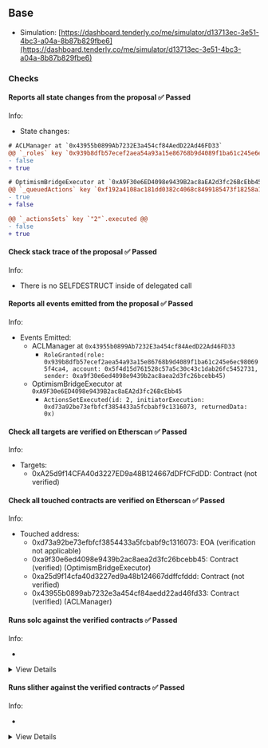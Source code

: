 ## Base

- Simulation: [https://dashboard.tenderly.co/me/simulator/d13713ec-3e51-4bc3-a04a-8b87b829fbe6](https://dashboard.tenderly.co/me/simulator/d13713ec-3e51-4bc3-a04a-8b87b829fbe6)

### Checks

#### Reports all state changes from the proposal ✅ Passed

Info:

- State changes:

```diff
# ACLManager at `0x43955b0899Ab7232E3a454cf84AedD22Ad46FD33`
@@ `_roles` key `0x939b8dfb57ecef2aea54a93a15e86768b9d4089f1ba61c245e6ec980695f4ca4`.members.0x5f4d15d761528c57a5c30c43c1dab26fc5452731 @@
- false
+ true

```

```diff
# OptimismBridgeExecutor at `0xA9F30e6ED4098e9439B2ac8aEA2d3fc26BcEbb45`
@@ `_queuedActions` key `0xf192a4108ac181dd0382c4068c8499185473f18258a17b99e4d33b3d7715f2e9` @@
- true
+ false

@@ `_actionsSets` key `"2"`.executed @@
- false
+ true

```

#### Check stack trace of the proposal ✅ Passed

Info:

- There is no SELFDESTRUCT inside of delegated call

#### Reports all events emitted from the proposal ✅ Passed

Info:

- Events Emitted:
  - ACLManager at `0x43955b0899Ab7232E3a454cf84AedD22Ad46FD33`
    - `RoleGranted(role: 0x939b8dfb57ecef2aea54a93a15e86768b9d4089f1ba61c245e6ec980695f4ca4, account: 0x5f4d15d761528c57a5c30c43c1dab26fc5452731, sender: 0xa9f30e6ed4098e9439b2ac8aea2d3fc26bcebb45)`
  - OptimismBridgeExecutor at `0xA9F30e6ED4098e9439B2ac8aEA2d3fc26BcEbb45`
    - `ActionsSetExecuted(id: 2, initiatorExecution: 0xd73a92be73efbfcf3854433a5fcbabf9c1316073, returnedData: 0x)`

#### Check all targets are verified on Etherscan ✅ Passed

Info:

- Targets:
  - 0xA25d9f14CFA40d3227ED9a48B124667dDFfCFdDD: Contract (not verified)

#### Check all touched contracts are verified on Etherscan ✅ Passed

Info:

- Touched address:
  - 0xd73a92be73efbfcf3854433a5fcbabf9c1316073: EOA (verification not applicable)
  - 0xa9f30e6ed4098e9439b2ac8aea2d3fc26bcebb45: Contract (verified) (OptimismBridgeExecutor)
  - 0xa25d9f14cfa40d3227ed9a48b124667ddffcfddd: Contract (not verified)
  - 0x43955b0899ab7232e3a454cf84aedd22ad46fd33: Contract (verified) (ACLManager)

#### Runs solc against the verified contracts ✅ Passed

Info:

-

<details>
<summary>View Details</summary>
<details>
<summary>View warnings for ACLManager at `0x43955b0899Ab7232E3a454cf84AedD22Ad46FD33`</summary>

```
INFO:CryticCompile:Source code not available, try to fetch the bytecode only
```

</details>

<details>
<summary>View warnings for OptimismBridgeExecutor at `0xA9F30e6ED4098e9439B2ac8aEA2d3fc26BcEbb45`</summary>

```
INFO:CryticCompile:'solc --standard-json --allow-paths /home/runner/work/seatbelt-for-ghosts/seatbelt-for-ghosts/crytic-export/etherscan-contracts/0xa9f30e6ed4098e9439b2ac8aea2d3fc26bcebb45-CLwstETHSynchronicityPriceAdapter' running
```

</details>

</details>

#### Runs slither against the verified contracts ✅ Passed

Info:

-

<details>
<summary>View Details</summary>

<details>
<summary>Slither report for ACLManager at `0x43955b0899Ab7232E3a454cf84AedD22Ad46FD33`</summary>

```
Source code not available, try to fetch the bytecode only
ERROR:SlitherSolcParsing:crytic-compile returned an empty AST. If you are trying to analyze a contract from etherscan or similar make sure it has source code available.
Traceback (most recent call last):
  File "/home/runner/.local/lib/python3.10/site-packages/slither/__main__.py", line 814, in main_impl
    ) = process_all(filename, args, detector_classes, printer_classes)
  File "/home/runner/.local/lib/python3.10/site-packages/slither/__main__.py", line 102, in process_all
    ) = process_single(compilation, args, detector_classes, printer_classes)
  File "/home/runner/.local/lib/python3.10/site-packages/slither/__main__.py", line 80, in process_single
    slither = Slither(target, ast_format=ast, **vars(args))
  File "/home/runner/.local/lib/python3.10/site-packages/slither/slither.py", line 115, in __init__
    self.add_source_code(path)
  File "/home/runner/.local/lib/python3.10/site-packages/slither/core/slither_core.py", line 172, in add_source_code
    with open(path, encoding="utf8", newline="") as f:
FileNotFoundError: [Errno 2] No such file or directory: ''
ERROR:root:Error in 0x43955b0899ab7232e3a454cf84aedd22ad46fd33
ERROR:root:Traceback (most recent call last):
  File "/home/runner/.local/lib/python3.10/site-packages/slither/__main__.py", line 814, in main_impl
    ) = process_all(filename, args, detector_classes, printer_classes)
  File "/home/runner/.local/lib/python3.10/site-packages/slither/__main__.py", line 102, in process_all
    ) = process_single(compilation, args, detector_classes, printer_classes)
  File "/home/runner/.local/lib/python3.10/site-packages/slither/__main__.py", line 80, in process_single
    slither = Slither(target, ast_format=ast, **vars(args))
  File "/home/runner/.local/lib/python3.10/site-packages/slither/slither.py", line 115, in __init__
    self.add_source_code(path)
  File "/home/runner/.local/lib/python3.10/site-packages/slither/core/slither_core.py", line 172, in add_source_code
    with open(path, encoding="utf8", newline="") as f:
FileNotFoundError: [Errno 2] No such file or directory: ''

```

</details>

<details>
<summary>Slither report for OptimismBridgeExecutor at `0xA9F30e6ED4098e9439B2ac8aEA2d3fc26BcEbb45`</summary>

```
'solc --standard-json --allow-paths /home/runner/work/seatbelt-for-ghosts/seatbelt-for-ghosts/crytic-export/etherscan-contracts/0xa9f30e6ed4098e9439b2ac8aea2d3fc26bcebb45-CLwstETHSynchronicityPriceAdapter' running
INFO:Detectors:
Variable CLSynchronicityPriceAdapterPegToBase.PEG_TO_BASE (src/contracts/CLSynchronicityPriceAdapterPegToBase.sol#19) is not in mixedCase
Variable CLSynchronicityPriceAdapterPegToBase.ASSET_TO_PEG (src/contracts/CLSynchronicityPriceAdapterPegToBase.sol#24) is not in mixedCase
Variable CLSynchronicityPriceAdapterPegToBase.DECIMALS (src/contracts/CLSynchronicityPriceAdapterPegToBase.sol#29) is not in mixedCase
Variable CLSynchronicityPriceAdapterPegToBase.DENOMINATOR (src/contracts/CLSynchronicityPriceAdapterPegToBase.sol#35) is not in mixedCase
Variable CLwstETHSynchronicityPriceAdapter.STETH (src/contracts/CLwstETHSynchronicityPriceAdapter.sol#21) is not in mixedCase
Reference: https://github.com/crytic/slither/wiki/Detector-Documentation#conformance-to-solidity-naming-conventions
INFO:Slither:0xa9f30e6ed4098e9439b2ac8aea2d3fc26bcebb45 analyzed (5 contracts with 82 detectors), 5 result(s) found
```

</details>

</details>
